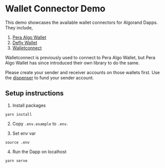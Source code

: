 # Wallet Connector Demo
This demo showcases the available wallet connectors for Algorand Dapps. They include,

1. [Pera Algo Wallet](https://github.com/perawallet/connect)
2. [Defly Wallet](https://github.com/blockshake-io/defly-connect)
3. [Walletconnect](https://developer.algorand.org/docs/get-details/walletconnect/)

Walletconnect is previously used to connect to Pera Algo Wallet, but Pera Algo Wallet has since introduced their own library to do the same.

Please create your sender and receiver accounts on those wallets first. Use the [dispenser](https://bank.testnet.algorand.network/) to fund your sender account.

## Setup instructions

1. Install packages
```
yarn install
```

2. Copy `.env.example` to `.env`.

3. Set env var
```
source .env
```

4. Run the Dapp on localhost
```
yarn serve
```
